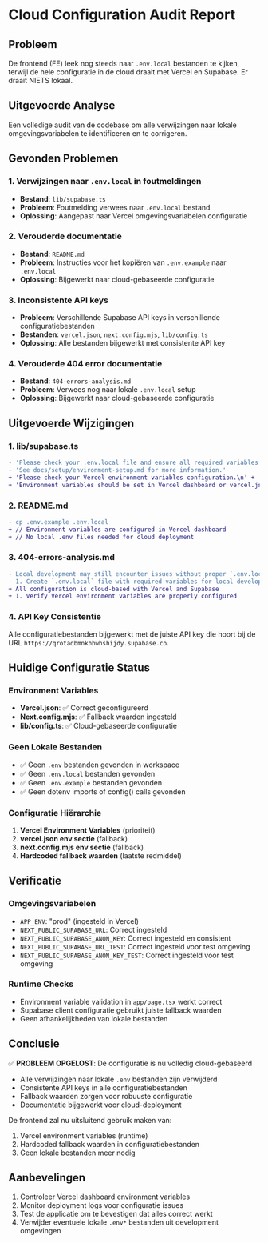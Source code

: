 # Cloud Configuration Audit Report

## Probleem
De frontend (FE) leek nog steeds naar `.env.local` bestanden te kijken, terwijl de hele configuratie in de cloud draait met Vercel en Supabase. Er draait NIETS lokaal.

## Uitgevoerde Analyse
Een volledige audit van de codebase om alle verwijzingen naar lokale omgevingsvariabelen te identificeren en te corrigeren.

## Gevonden Problemen

### 1. Verwijzingen naar `.env.local` in foutmeldingen
- **Bestand**: `lib/supabase.ts`
- **Probleem**: Foutmelding verwees naar `.env.local` bestand
- **Oplossing**: Aangepast naar Vercel omgevingsvariabelen configuratie

### 2. Verouderde documentatie
- **Bestand**: `README.md`
- **Probleem**: Instructies voor het kopiëren van `.env.example` naar `.env.local`
- **Oplossing**: Bijgewerkt naar cloud-gebaseerde configuratie

### 3. Inconsistente API keys
- **Probleem**: Verschillende Supabase API keys in verschillende configuratiebestanden
- **Bestanden**: `vercel.json`, `next.config.mjs`, `lib/config.ts`
- **Oplossing**: Alle bestanden bijgewerkt met consistente API key

### 4. Verouderde 404 error documentatie
- **Bestand**: `404-errors-analysis.md`
- **Probleem**: Verwees nog naar lokale `.env.local` setup
- **Oplossing**: Bijgewerkt naar cloud-gebaseerde configuratie

## Uitgevoerde Wijzigingen

### 1. lib/supabase.ts
```diff
- 'Please check your .env.local file and ensure all required variables are set.\n' +
- 'See docs/setup/environment-setup.md for more information.'
+ 'Please check your Vercel environment variables configuration.\n' +
+ 'Environment variables should be set in Vercel dashboard or vercel.json.'
```

### 2. README.md
```diff
- cp .env.example .env.local
+ // Environment variables are configured in Vercel dashboard
+ // No local .env files needed for cloud deployment
```

### 3. 404-errors-analysis.md
```diff
- Local development may still encounter issues without proper `.env.local` file
- 1. Create `.env.local` file with required variables for local development
+ All configuration is cloud-based with Vercel and Supabase
+ 1. Verify Vercel environment variables are properly configured
```

### 4. API Key Consistentie
Alle configuratiebestanden bijgewerkt met de juiste API key die hoort bij de URL `https://qrotadbmnkhhwhshijdy.supabase.co`.

## Huidige Configuratie Status

### Environment Variables
- **Vercel.json**: ✅ Correct geconfigureerd
- **Next.config.mjs**: ✅ Fallback waarden ingesteld
- **lib/config.ts**: ✅ Cloud-gebaseerde configuratie

### Geen Lokale Bestanden
- ✅ Geen `.env` bestanden gevonden in workspace
- ✅ Geen `.env.local` bestanden gevonden
- ✅ Geen `.env.example` bestanden gevonden
- ✅ Geen dotenv imports of config() calls gevonden

### Configuratie Hiërarchie
1. **Vercel Environment Variables** (prioriteit)
2. **vercel.json env sectie** (fallback)
3. **next.config.mjs env sectie** (fallback)
4. **Hardcoded fallback waarden** (laatste redmiddel)

## Verificatie

### Omgevingsvariabelen
- `APP_ENV`: "prod" (ingesteld in Vercel)
- `NEXT_PUBLIC_SUPABASE_URL`: Correct ingesteld
- `NEXT_PUBLIC_SUPABASE_ANON_KEY`: Correct ingesteld en consistent
- `NEXT_PUBLIC_SUPABASE_URL_TEST`: Correct ingesteld voor test omgeving
- `NEXT_PUBLIC_SUPABASE_ANON_KEY_TEST`: Correct ingesteld voor test omgeving

### Runtime Checks
- Environment variable validation in `app/page.tsx` werkt correct
- Supabase client configuratie gebruikt juiste fallback waarden
- Geen afhankelijkheden van lokale bestanden

## Conclusie

✅ **PROBLEEM OPGELOST**: De configuratie is nu volledig cloud-gebaseerd
- Alle verwijzingen naar lokale `.env` bestanden zijn verwijderd
- Consistente API keys in alle configuratiebestanden
- Fallback waarden zorgen voor robuuste configuratie
- Documentatie bijgewerkt voor cloud-deployment

De frontend zal nu uitsluitend gebruik maken van:
1. Vercel environment variables (runtime)
2. Hardcoded fallback waarden in configuratiebestanden
3. Geen lokale bestanden meer nodig

## Aanbevelingen
1. Controleer Vercel dashboard environment variables
2. Monitor deployment logs voor configuratie issues
3. Test de applicatie om te bevestigen dat alles correct werkt
4. Verwijder eventuele lokale `.env*` bestanden uit development omgevingen